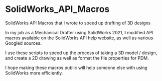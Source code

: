# SolidWorks_API_Macros
SolidWorks API Macros that I wrote to speed up drafting of 3D designs

In my job as a Mechanical Drafter using SolidWorks 2021, I modified API macros available on the SolidWorks API help website, as well as various Googled sources.

I use these scripts to speed up the process of taking a 3D model / design, and create a 2D drawing as well as format the file properties for PDM.

I hope making these macros public will help someone else with using SolidWorks more efficiently.
